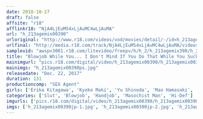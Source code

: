 ```yaml
---
date: 2018-10-27
draft: false
affsite: "r18"
afflinkr18: "NjA4LjEuMS4xLjAuMC4wLjAuMA"
url: "h_213agemix00390"
urloriginal: "http://www.r18.com/videos/vod/movies/detail/-/id=h_213agemix00390"
urlfinal: "http://media.r18.com/track/NjA4LjEuMS4xLjAuMC4wLjAuMA/videos/vod/movies/detail/-/id=h_213agemix00390"
samplevid: "awspv3001.r18.com/litevideo/freepv/h/h_2/h_213agemix390/h_213agemix390_dmb_w.mp4"
title: "Blowjob While You... I Don't Mind If You Do That While You Suck Dick So May I Have A Blowjob?"
mainimgurl: "pics.r18.com/digital/video/h_213agemix00390/h_213agemix00390ps.jpg"
mainimgs: "h_213agemix00390ps.jpg"
releasedate: "Dec. 22, 2017"
duration: 131
productioncomp: "SEX Agent"
girls: ['Erika Kitagawa', 'Kyoko Maki', 'Yu Shinoda', 'Mao Hamasaki', 'Natsuko Mishima', 'Arisa Hanyu', 'Aya Sazanami', 'Akari Mitani']
categories: ['Slut', 'Blowjob', 'Handjob', 'Masochist Man', 'Hi-Def']
imgurls: ['pics.r18.com/digital/video/h_213agemix00390/h_213agemix00390jp-1.jpg', 'pics.r18.com/digital/video/h_213agemix00390/h_213agemix00390jp-2.jpg', 'pics.r18.com/digital/video/h_213agemix00390/h_213agemix00390jp-3.jpg', 'pics.r18.com/digital/video/h_213agemix00390/h_213agemix00390jp-4.jpg', 'pics.r18.com/digital/video/h_213agemix00390/h_213agemix00390jp-5.jpg', 'pics.r18.com/digital/video/h_213agemix00390/h_213agemix00390jp-6.jpg', 'pics.r18.com/digital/video/h_213agemix00390/h_213agemix00390jp-7.jpg', 'pics.r18.com/digital/video/h_213agemix00390/h_213agemix00390jp-8.jpg', 'pics.r18.com/digital/video/h_213agemix00390/h_213agemix00390jp-9.jpg', 'pics.r18.com/digital/video/h_213agemix00390/h_213agemix00390jp-10.jpg', 'pics.r18.com/digital/video/h_213agemix00390/h_213agemix00390jp-11.jpg', 'pics.r18.com/digital/video/h_213agemix00390/h_213agemix00390jp-12.jpg', 'pics.r18.com/digital/video/h_213agemix00390/h_213agemix00390jp-13.jpg', 'pics.r18.com/digital/video/h_213agemix00390/h_213agemix00390jp-14.jpg', 'pics.r18.com/digital/video/h_213agemix00390/h_213agemix00390jp-15.jpg', 'pics.r18.com/digital/video/h_213agemix00390/h_213agemix00390jp-16.jpg', 'pics.r18.com/digital/video/h_213agemix00390/h_213agemix00390jp-17.jpg', 'pics.r18.com/digital/video/h_213agemix00390/h_213agemix00390jp-18.jpg', 'pics.r18.com/digital/video/h_213agemix00390/h_213agemix00390jp-19.jpg', 'pics.r18.com/digital/video/h_213agemix00390/h_213agemix00390jp-20.jpg']
imgs: ['h_213agemix00390jp-1.jpg', 'h_213agemix00390jp-2.jpg', 'h_213agemix00390jp-3.jpg', 'h_213agemix00390jp-4.jpg', 'h_213agemix00390jp-5.jpg', 'h_213agemix00390jp-6.jpg', 'h_213agemix00390jp-7.jpg', 'h_213agemix00390jp-8.jpg', 'h_213agemix00390jp-9.jpg', 'h_213agemix00390jp-10.jpg', 'h_213agemix00390jp-11.jpg', 'h_213agemix00390jp-12.jpg', 'h_213agemix00390jp-13.jpg', 'h_213agemix00390jp-14.jpg', 'h_213agemix00390jp-15.jpg', 'h_213agemix00390jp-16.jpg', 'h_213agemix00390jp-17.jpg', 'h_213agemix00390jp-18.jpg', 'h_213agemix00390jp-19.jpg', 'h_213agemix00390jp-20.jpg']
---
```

